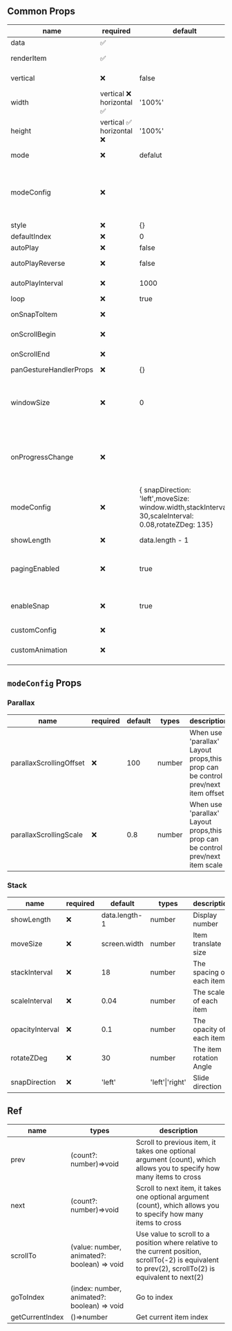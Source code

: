 ## Common Props

| name                   | required                  | default                                                                                               | types                                                                                                                    | description                                                                                                                    |
| ---------------------- | ------------------------- | ----------------------------------------------------------------------------------------------------- | ------------------------------------------------------------------------------------------------------------------------ | ------------------------------------------------------------------------------------------------------------------------------ |
| data                   | ✅                        |                                                                                                       | T[]                                                                                                                      | Carousel items data set                                                                                                        |
| renderItem             | ✅                        |                                                                                                       | (info: { data: T, index: number, animationValue: SharedValue\<number> }) => React.ReactElement                                                                              | Render carousel item                                                                                                           |
| vertical               | ❌                        | false                                                                                                 | boolean                                                                                                                  | Layout items vertically instead of horizontally                                                                                |
| width                  | vertical ❌ horizontal ✅ | '100%'                                                                                                | number \| undefined                                                                                                      | Specified carousel item width                                                                                                  |
| height                 | vertical ✅ horizontal ❌ | '100%'                                                                                                | number \| undefined                                                                                                      | Specified carousel item height                                                                                                 |
| mode                   | ❌                        | defalut                                                                                               | 'horizontal-stack'\|'vertical-stack'\|'parallax'                                                                         | Carousel Animated transitions                                                                                                  |
| modeConfig             | ❌                        |                                                                                                       |                                                                                                                          | Different modes correspond to different configurations. For details, see below[modeConfig](#`modeConfig` Props)                |
| style                  | ❌                        | {}                                                                                                    | ViewStyle                                                                                                                | Carousel container style                                                                                                       |
| defaultIndex           | ❌                        | 0                                                                                                     | number                                                                                                                   | Default index                                                                                                                  |
| autoPlay               | ❌                        | false                                                                                                 | boolean                                                                                                                  | Auto play                                                                                                                      |
| autoPlayReverse        | ❌                        | false                                                                                                 | boolean                                                                                                                  | Auto play reverse playback                                                                                                     |
| autoPlayInterval       | ❌                        | 1000                                                                                                  | autoPlayInterval                                                                                                         | Auto play playback interval                                                                                                    |
| loop                   | ❌                        | true                                                                                                  | boolean                                                                                                                  | Carousel loop playback                                                                                                         |
| onSnapToItem           | ❌                        |                                                                                                       | (index: number) => void                                                                                                  | Callback fired when navigating to an item                                                                                      |
| onScrollBegin          | ❌                        |                                                                                                       | () => void                                                                                                               | Callback fired when scroll begin                                                                                               |
| onScrollEnd            | ❌                        |                                                                                                       | (previous: number, current: number) => void                                                                              | Callback fired when scroll end                                                                                                 |
| panGestureHandlerProps | ❌                        | {}                                                                                                    | Omit<Partial\<PanGestureHandlerProps\>,'onHandlerStateChange'>                                                           | PanGestureHandler props                                                                                                        |
| windowSize             | ❌                        | 0                                                                                                     | number                                                                                                                   | The maximum number of items that can respond to pan gesture events, `0` means all items will respond to pan gesture events     |
| onProgressChange       | ❌                        |                                                                                                       | onProgressChange?: (offsetProgress: number,absoluteProgress: number) => void                                             | On progress change. `offsetProgress`:Total of offset distance (0 390 780 ...); `absoluteProgress`:Convert to index (0 1 2 ...) |
| modeConfig             | ❌                        | { snapDirection: 'left',moveSize: window.width,stackInterval: 30,scaleInterval: 0.08,rotateZDeg: 135} | {moveSize?: number;stackInterval?: number;scaleInterval?: number;rotateZDeg?: number;snapDirection?: 'left' \| 'right';} | Stack layout animation style                                                                                                   |
| showLength             | ❌                        | data.length - 1                                                                                       | number                                                                                                                   | The maximum number of items will show in stack                                                                                 |
| pagingEnabled          | ❌                        | true                                                                                                  | boolean                                                                                                                  | When true, the scroll view stops on multiples of the scroll view's size when scrolling                                         |
| enableSnap             | ❌                        | true                                                                                                  | boolean                                                                                                                  | If enabled, releasing the touch will scroll to the nearest item, valid when pagingEnabled=false                                |
| customConfig           | ❌                        |                                                                                                       | () => {type?: 'negative' \| 'positive';viewCount?: number;}                                                              | Custom carousel config                                                                                                         |
| customAnimation        | ❌                        |                                                                                                       | (value: number) => Animated.AnimatedStyleProp<ViewStyle>                                                                 | Custom animations. For details, see below[custom animation](./custom-animation.md)                                                                                                             |

## `modeConfig` Props

### Parallax

| name                    | required | default | types  | description                                                                     |
| ----------------------- | -------- | ------- | ------ | ------------------------------------------------------------------------------- |
| parallaxScrollingOffset | ❌       | 100     | number | When use 'parallax' Layout props,this prop can be control prev/next item offset |
| parallaxScrollingScale  | ❌       | 0.8     | number | When use 'parallax' Layout props,this prop can be control prev/next item scale  |

### Stack

| name            | required | default       | types           | description              |
| --------------- | -------- | ------------- | --------------- | ------------------------ |
| showLength      | ❌       | data.length-1 | number          | Display number           |
| moveSize        | ❌       | screen.width  | number          | Item translate size      |
| stackInterval   | ❌       | 18            | number          | The spacing of each item |
| scaleInterval   | ❌       | 0.04          | number          | The scale of each item   |
| opacityInterval | ❌       | 0.1           | number          | The opacity of each item |
| rotateZDeg      | ❌       | 30            | number          | The item rotation Angle  |
| snapDirection   | ❌       | 'left'        | 'left'\|'right' | Slide direction          |

## Ref

| name            | types                                       | description            |
| --------------- | ------------------------------------------- | ---------------------- |
| prev            | (count?: number)=>void                      | Scroll to previous item, it takes one optional argument (count), which allows you to specify how many items to cross      |
| next            | (count?: number)=>void                      | Scroll to next item, it takes one optional argument (count), which allows you to specify how many items to cross      |
| scrollTo        | (value: number, animated?: boolean) => void | Use value to scroll to a position where relative to the current position, scrollTo(-2) is equivalent to prev(2), scrollTo(2) is equivalent to next(2)            |
| goToIndex       | (index: number, animated?: boolean) => void | Go to index            |
| getCurrentIndex | ()=>number                                  | Get current item index |
